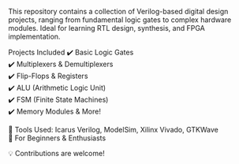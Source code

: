 This repository contains a collection of Verilog-based digital design projects, ranging from fundamental logic gates to complex hardware modules.
Ideal for learning RTL design, synthesis, and FPGA implementation.

Projects Included
✔️ Basic Logic Gates  
✔️ Multiplexers & Demultiplexers  
✔️ Flip-Flops & Registers  
✔️ ALU (Arithmetic Logic Unit)  
✔️ FSM (Finite State Machines)  
✔️ Memory Modules & More!  

🔹 Tools Used: Icarus Verilog, ModelSim, Xilinx Vivado, GTKWave  
🔹 For Beginners & Enthusiasts  

💡 Contributions are welcome! 
